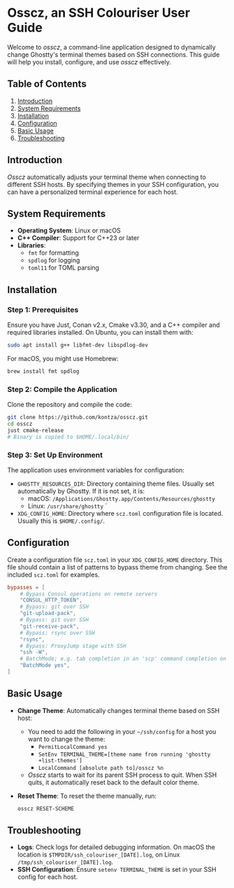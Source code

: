 # Osscz, an SSH Colouriser User Guide

Welcome to _osscz_, a command-line application designed to dynamically change Ghostty's terminal themes based on SSH connections. This guide will help you install, configure, and use _osscz_ effectively.

## Table of Contents

1. [Introduction](#introduction)
2. [System Requirements](#system-requirements)
3. [Installation](#installation)
4. [Configuration](#configuration)
5. [Basic Usage](#basic-usage)
6. [Troubleshooting](#troubleshooting)

## Introduction

_Osscz_ automatically adjusts your terminal theme when connecting to different SSH hosts. By specifying themes in your SSH configuration, you can have a personalized terminal experience for each host.

## System Requirements

- **Operating System**: Linux or macOS
- **C++ Compiler**: Support for C++23 or later
- **Libraries**:
  - `fmt` for formatting
  - `spdlog` for logging
  - `toml11` for TOML parsing

## Installation

### Step 1: Prerequisites

Ensure you have Just, Conan v2.x, Cmake v3.30, and a C++ compiler and required libraries installed. On Ubuntu, you can install them with:

```bash
sudo apt install g++ libfmt-dev libspdlog-dev
```

For macOS, you might use Homebrew:

```bash
brew install fmt spdlog
```

### Step 2: Compile the Application

Clone the repository and compile the code:

```bash
git clone https://github.com/kontza/osscz.git
cd osscz
just cmake-release
# Binary is copied to $HOME/.local/bin/
```

### Step 3: Set Up Environment

The application uses environment variables for configuration:

- `GHOSTTY_RESOURCES_DIR`: Directory containing theme files. Usually set automatically by Ghostty. If it is not set, it is:
  * macOS: `/Applications/Ghostty.app/Contents/Resources/ghostty`
  * Linux: `/usr/share/ghostty`
`
- `XDG_CONFIG_HOME`: Directory where `scz.toml` configuration file is located. Usually this is `$HOME/.config/`.

## Configuration

Create a configuration file `scz.toml` in your `XDG_CONFIG_HOME` directory. This file should contain a list of patterns to bypass theme from changing. See the included `scz.toml` for examples.

```toml
bypasses = [
    # Bypass Consul operations on remote servers
    "CONSUL_HTTP_TOKEN",
    # Bypass: git over SSH
    "git-upload-pack",
    # Bypass: git over SSH
    "git-receive-pack",
    # Bypass: rsync over SSH
    "rsync",
    # Bypass: ProxyJump stage with SSH
    "ssh -W",
    # BatchMode; e.g. tab completion in an 'scp' command completion on remote server
    "BatchMode yes",
]
```

## Basic Usage

- **Change Theme**: Automatically changes terminal theme based on SSH host:
  * You need to add the following in your `~/ssh/config` for a host you want to change the theme:
    * `PermitLocalCommand yes`
    * `SetEnv TERMINAL_THEME=[theme name from running 'ghostty +list-themes']`
    * `LocalCommand [absolute path to]/osscz %n`
  * _Osscz_ starts to wait for its parent SSH process to quit. When SSH quits, it automatically reset back to the default color theme.
- **Reset Theme**: To reset the theme manually, run:

  ```sh
  osscz RESET-SCHEME
  ```

## Troubleshooting

- **Logs**: Check logs for detailed debugging information. On macOS the location is `$TMPDIR/ssh_colouriser_[DATE].log`, on Linux `/tmp/ssh_colouriser_[DATE].log`.
- **SSH Configuration**: Ensure `setenv TERMINAL_THEME` is set in your SSH config for each host.

